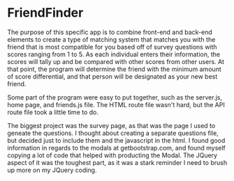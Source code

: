# FriendFinder

The purpose of this specific app is to combine front-end and back-end elements to create a type of matching system that matches you with the friend that is most compatible for you based off of survey questions with scores ranging from 1 to 5. As each individual enters their information, the scores will tally up and be compared with other scores from other users. At that point, the program will determine the friend with the minimum amount of score differential, and that person will be designated as your new best friend. 

Some part of the program were easy to put together, such as the server.js, home page, and friends.js file. The HTML route file wasn't hard, but the API route file took a little time to do. 

The biggest project was the survey page, as that was the page I used to geneate the questions. I thought about creating a separate questions file, but decided just to include them and the javascript in the html. I found good information in regards to the modals at getbootstrap.com, and found myself copying a lot of code that helped with producting the Modal. The JQuery aspect of it was the toughest part, as it was a stark reminder I need to brush up more on my JQuery coding. 
